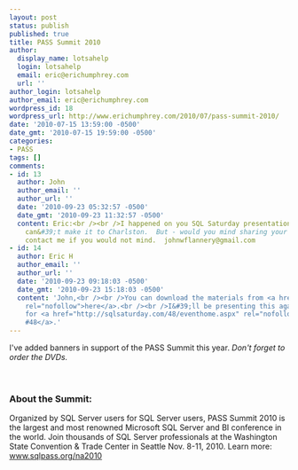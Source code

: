 ```yaml
---
layout: post
status: publish
published: true
title: PASS Summit 2010
author:
  display_name: lotsahelp
  login: lotsahelp
  email: eric@erichumphrey.com
  url: ''
author_login: lotsahelp
author_email: eric@erichumphrey.com
wordpress_id: 18
wordpress_url: http://www.erichumphrey.com/2010/07/pass-summit-2010/
date: '2010-07-15 13:59:00 -0500'
date_gmt: '2010-07-15 19:59:00 -0500'
categories:
- PASS
tags: []
comments:
- id: 13
  author: John
  author_email: ''
  author_url: ''
  date: '2010-09-23 05:32:57 -0500'
  date_gmt: '2010-09-23 11:32:57 -0500'
  content: Eric:<br /><br />I happened on you SQL Saturday presentation on ORMs.  I
    can&#39;t make it to Charlston.  But - would you mind sharing your material?  Please
    contact me if you would not mind.  johnwflannery@gmail.com
- id: 14
  author: Eric H
  author_email: ''
  author_url: ''
  date: '2010-09-23 09:18:03 -0500'
  date_gmt: '2010-09-23 15:18:03 -0500'
  content: 'John,<br /><br />You can download the materials from <a href="http://sqlsaturday.com/viewsession.aspx?sat=46&amp;sessionid=2409"
    rel="nofollow">here</a>.<br /><br />I&#39;ll be presenting this again in Columbia
    for <a href="http://sqlsaturday.com/48/eventhome.aspx" rel="nofollow">SQL Saturday
    #48</a>.'
---
```

<p>I've added banners in support of the PASS Summit this year. <em>Don't forget to order the DVDs.</em><br /><em><br /></em><br />
<h3>About the Summit:</h3>
<p>Organized by SQL Server users for SQL Server users, PASS Summit 2010 is the largest and most renowned Microsoft SQL Server and BI conference in the world. Join thousands of SQL Server professionals at the Washington State Convention &amp; Trade Center in Seattle Nov. 8-11, 2010. Learn more: <a href="http://www.sqlpass.org/na2010">www.sqlpass.org/na2010</a></p>
